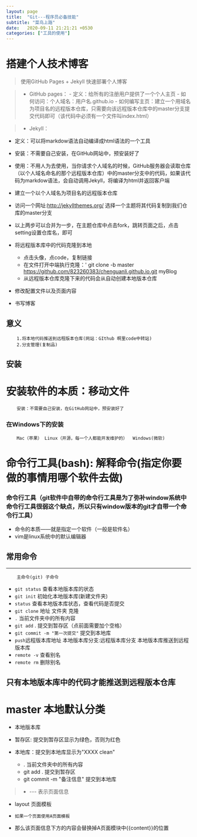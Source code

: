 ```yaml
---
layout: page
title:  "Git---程序员必备技能"
subtitle: "菜鸟上路"
date:   2020-09-11 21:21:21 +0530
categories: ["工具的使用"]
---
```


# 搭建个人技术博客
> 使用GitHub Pages + Jekyll 快速部署个人博客

> - GitHub pages：
	- 定义：给所有的注册用户提供了一个个人主页
	- 如何访问：个人域名：用户名.github.io
	- 如何编写主页：建立一个用域名为项目名的远程版本仓库，只需要向该远程版本仓库中的master分支提交代码即可（该代码中必须有一个文件叫index.html）

> - Jekyll：
  - 定义：可以将markdow语法自动编译成html语法的一个工具
  - 安装：不需要自己安装，在GitHub网站中，预安装好了
  - 使用：不用人为去使用，当你请求个人域名的时候，GitHub服务器会读取仓库（以个人域名命名的那个远程版本仓库）中的master分支中的代码，如果该代码为markdow语法，会自动调用Jekyll，将编译为html并返回客户端

- 建立一个以个人域名为项目名的远程版本仓库
- 访问一个网址:http://jekyllthemes.org/ 选择一个主题将其代码复制到我们仓库的master分支
- 以上两步可以合并为一步，在主题仓库中点击fork，跳转页面之后，点击setting设置仓库名，即可
- 将远程版本库中的代码克隆到本地
	- 点击头像，点code，复制链接
	- 在文件打开中端执行克隆：' git clone -b master https://github.com/823260383/chenguanli.github.io.git myBlog
	- 从远程版本仓库克隆下来的代码会从自动创建本地版本仓库 
- 修改配置文件以及页面内容
- 书写博客

## 意义
        1.将本地代码推送到远程版本仓库(网站：GIthub 啊里code中转站)
        2.分支管理(复制品)
## 安装

#   安装软件的本质：移动文件
        安装：不需要自己安装，在GitHub网站中，预安装好了
### 在Windows下的安装
        Mac（苹果） Linux（开源，每一个人都能开发维护的）  Windows(微软)

#   命令行工具(bash): 解释命令(指定你要做的事情用哪个软件去做)
### 命令行工具（git软件中自带的命令行工具是为了弥补window系统中命令行工具很弱这个缺点，所以只有window版本的git才自带一个命令行工具）
- 命令的本质——就是指定一个软件（一般是软件名）
- vim是linux系统中的默认编辑器

## 常用命令
---
        主命令(git) 子命令

- `git status` 查看本地版本库的状态
- `git init` 初始化本地版本库(新建文件夹)
- `status` 查看本地版本库状态，查看代码是否提交
- `git clone` 地址 文件夹 克隆
- `.` 当前文件夹中的所有内容
- `git add` . 提交到暂存区（点前面需要加个空格）
- `git commit -m "第一次提交"`    提交到本地库
- `push`远程版本库地址 本地版本库分支:远程版本库分支  本地版本库推送到远程版本库
- `remote -v` 查看别名
- `remote rm` 删除别名

##  只有本地版本库中的代码才能推送到远程版本仓库
#  master 本地默认分类
- 本地版本库
 - 暂存区: 提交到暂存区显示为绿色，否则为红色
 - 本地库：提交到本地库显示为"XXXX clean"
 
     - . 当前文件夹中的所有内容
     - git add . 提交到暂存区
     - git commit -m "备注信息"    提交到本地库

> - --- 表示页面信息
   -  layout 页面模板
   -	 如果一个页面使用A页面模板
   -  那么该页面信息下方的内容会替换掉A页面模块中{{content}}的位置